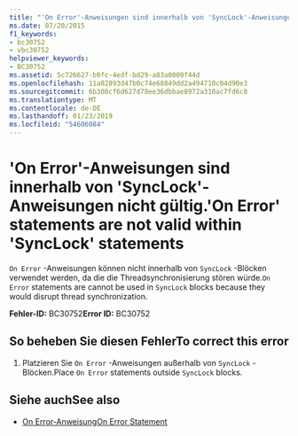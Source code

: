 ```yaml
---
title: "'On Error'-Anweisungen sind innerhalb von 'SyncLock'-Anweisungen nicht gültig."
ms.date: 07/20/2015
f1_keywords:
- bc30752
- vbc30752
helpviewer_keywords:
- BC30752
ms.assetid: 5c726627-b0fc-4edf-bd29-a83a0009f44d
ms.openlocfilehash: 11a82893d47b0c74e68849dd2a494710c04d90e3
ms.sourcegitcommit: 6b308cf6d627d78ee36dbbae8972a310ac7fd6c8
ms.translationtype: MT
ms.contentlocale: de-DE
ms.lasthandoff: 01/23/2019
ms.locfileid: "54606084"
---
```

# <a name="on-error-statements-are-not-valid-within-synclock-statements"></a><span data-ttu-id="f22b5-102">'On Error'-Anweisungen sind innerhalb von 'SyncLock'-Anweisungen nicht gültig.</span><span class="sxs-lookup"><span data-stu-id="f22b5-102">'On Error' statements are not valid within 'SyncLock' statements</span></span>
<span data-ttu-id="f22b5-103">`On Error` -Anweisungen können nicht innerhalb von `SyncLock` -Blöcken verwendet werden, da die die Threadsynchronisierung stören würde.</span><span class="sxs-lookup"><span data-stu-id="f22b5-103">`On Error` statements are cannot be used in `SyncLock` blocks because they would disrupt thread synchronization.</span></span>  
  
 <span data-ttu-id="f22b5-104">**Fehler-ID:** BC30752</span><span class="sxs-lookup"><span data-stu-id="f22b5-104">**Error ID:** BC30752</span></span>  
  
## <a name="to-correct-this-error"></a><span data-ttu-id="f22b5-105">So beheben Sie diesen Fehler</span><span class="sxs-lookup"><span data-stu-id="f22b5-105">To correct this error</span></span>  
  
1.  <span data-ttu-id="f22b5-106">Platzieren Sie `On Error` -Anweisungen außerhalb von `SyncLock` -Blöcken.</span><span class="sxs-lookup"><span data-stu-id="f22b5-106">Place `On Error` statements outside `SyncLock` blocks.</span></span>  
  
## <a name="see-also"></a><span data-ttu-id="f22b5-107">Siehe auch</span><span class="sxs-lookup"><span data-stu-id="f22b5-107">See also</span></span>
- [<span data-ttu-id="f22b5-108">On Error-Anweisung</span><span class="sxs-lookup"><span data-stu-id="f22b5-108">On Error Statement</span></span>](../../visual-basic/language-reference/statements/on-error-statement.md)
